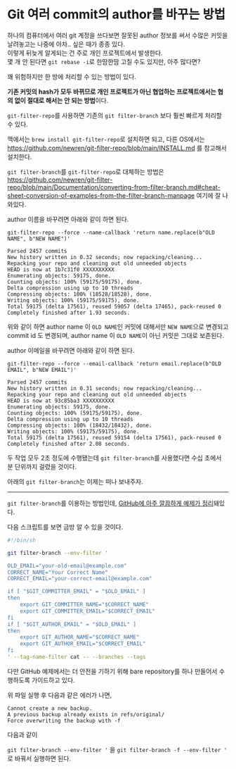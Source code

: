# Git 여러 commit의 author를 바꾸는 방법

하나의 컴퓨터에서 여러 git 계정을 쓰다보면 잘못된 author 정보를 써서 수많은 커밋을 날려놓고는 나중에 아차.. 싶은 때가 종종 있다.  
이렇게 뒤늦게 알게되는 건 주로 개인 프로젝트에서 발생한다.  
몇 개 안 된다면 `git rebase -i`로 한땀한땀 고칠 수도 있지만, 아주 많다면?

꽤 위험하지만 한 방에 처리할 수 있는 방법이 있다. 

**기존 커밋의 hash가 모두 바뀌므로 개인 프로젝트가 아닌 협업하는 프로젝트에서는 협의 없이 절대로 해서는 안 되는 방법**이다.

`git-filter-repo`를 사용하면 기존의 `git filter-branch` 보다 훨씬 빠르게 처리할 수 있다.

맥에서는 `brew install git-filter-repo`로 설치하면 되고, 다른 OS에서는 https://github.com/newren/git-filter-repo/blob/main/INSTALL.md 를 참고해서 설치한다.

`git filter-branch`를 `git-filter-repo`로 대체하는 방법은 https://github.com/newren/git-filter-repo/blob/main/Documentation/converting-from-filter-branch.md#cheat-sheet-conversion-of-examples-from-the-filter-branch-manpage 여기에 잘 나와있다.

author 이름을 바꾸려면 아래와 같이 하면 된다.

```
git-filter-repo --force --name-callback 'return name.replace(b"OLD NAME", b"NEW NAME")'

Parsed 2457 commits
New history written in 0.32 seconds; now repacking/cleaning...
Repacking your repo and cleaning out old unneeded objects
HEAD is now at 1b7c31f0 XXXXXXXXXX
Enumerating objects: 59175, done.
Counting objects: 100% (59175/59175), done.
Delta compression using up to 10 threads
Compressing objects: 100% (18528/18528), done.
Writing objects: 100% (59175/59175), done.
Total 59175 (delta 17561), reused 59057 (delta 17465), pack-reused 0
Completely finished after 1.93 seconds.
```

위와 같이 하면 author name 이 `OLD NAME`인 커밋에 대해서만 `NEW NAME`으로 변경되고 commit id 도 변경되며, author name 이 `OLD NAME`이 아닌 커밋은 그대로 보존된다.

author 이메일을 바꾸려면 아래와 같이 하면 된다.

```
git-filter-repo --force --email-callback 'return email.replace(b"OLD EMAIL", b"NEW EMAIL")'

Parsed 2457 commits
New history written in 0.31 seconds; now repacking/cleaning...
Repacking your repo and cleaning out old unneeded objects
HEAD is now at 93c85ba3 XXXXXXXXXX
Enumerating objects: 59175, done.
Counting objects: 100% (59175/59175), done.
Delta compression using up to 10 threads
Compressing objects: 100% (18432/18432), done.
Writing objects: 100% (59175/59175), done.
Total 59175 (delta 17561), reused 59154 (delta 17561), pack-reused 0
Completely finished after 2.08 seconds.
```

두 작업 모두 2초 정도에 수행됐는데 `git filter-branch`를 사용했다면 수십 초에서 분 단위까지 걸렸을 것이다.

아래의 `git filter-branch`는 이제는 떠나 보내주자.

---

`git filter-branch`를 이용하는 방법인데, [GitHub에 아주 깔끔하게 예제가 정리](https://help.github.com/en/github/using-git/changing-author-info)돼있다.

다음 스크립트를 보면 금방 알 수 있을 것이다.

```bash
#!/bin/sh

git filter-branch --env-filter '

OLD_EMAIL="your-old-email@example.com"
CORRECT_NAME="Your Correct Name"
CORRECT_EMAIL="your-correct-email@example.com"

if [ "$GIT_COMMITTER_EMAIL" = "$OLD_EMAIL" ]
then
    export GIT_COMMITTER_NAME="$CORRECT_NAME"
    export GIT_COMMITTER_EMAIL="$CORRECT_EMAIL"
fi
if [ "$GIT_AUTHOR_EMAIL" = "$OLD_EMAIL" ]
then
    export GIT_AUTHOR_NAME="$CORRECT_NAME"
    export GIT_AUTHOR_EMAIL="$CORRECT_EMAIL"
fi
' --tag-name-filter cat -- --branches --tags
```

다만 GitHub 예제에서는 더 안전을 기하기 위해 bare repository를 하나 만들어서 수행하도록 가이드하고 있다.

위 파일 실행 후 다음과 같은 에러가 나면,

```
Cannot create a new backup.
A previous backup already exists in refs/original/
Force overwriting the backup with -f
```

다음과 같이 

`git filter-branch --env-filter '` 을 `git filter-branch -f --env-filter '` 로 바꿔서 실행하면 된다.
